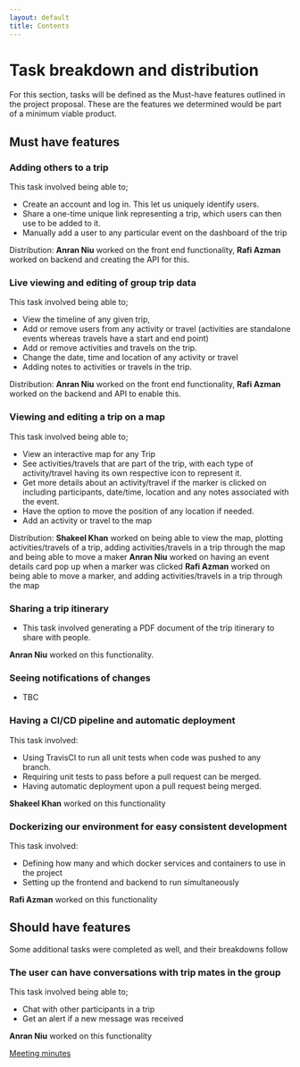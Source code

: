 ```yaml
---
layout: default
title: Contents
---
```


# Task breakdown and distribution #

For this section, tasks will be defined as the Must-have features outlined in the project proposal.
These are the features we determined would be part of a minimum viable product.

## Must have features ##

### Adding others to a trip ###
This task involved being able to;
- Create an account and log in. This let us uniquely identify users.
- Share a one-time unique link representing a trip, which users can then use to be added to it.
- Manually add a user to any particular event on the dashboard of the trip

Distribution:
**Anran Niu** worked on the front end functionality,
**Rafi Azman** worked on backend and creating the API for this.

### Live viewing and editing of group trip data ###
This task involved being able to;
- View the timeline of any given trip,
- Add or remove users from any activity or travel (activities are standalone events whereas travels have a start and end point)
- Add or remove activities and travels on the trip.
- Change the date, time and location of any activity or travel
- Adding notes to activities or travels in the trip.

Distribution:
**Anran Niu** worked on the front end functionality,
**Rafi Azman** worked on the backend and API to enable this.

### Viewing and editing a trip on a map ###
This task involved being able to;
- View an interactive map for any Trip
- See activities/travels that are part of the trip, with each type of activity/travel having its own respective icon to represent it.
- Get more details about an activity/travel if the marker is clicked on including participants, date/time, location and any notes associated with the event.
- Have the option to move the position of any location if needed.
- Add an activity or travel to the map

Distribution:
**Shakeel Khan** worked on being able to view the map, plotting activities/travels of a trip, adding activities/travels in a trip through the map and being able to move a maker
**Anran Niu** worked on having an event details card pop up when a marker was clicked
**Rafi Azman** worked on being able to move a marker, and adding activities/travels in a trip through the map

### Sharing a trip itinerary ###
- This task involved generating a PDF document of the trip itinerary to share with people.

**Anran Niu** worked on this functionality.

### Seeing notifications of changes ###
- TBC

### Having a CI/CD pipeline and automatic deployment ###
This task involved:
- Using TravisCI to run all unit tests when code was pushed to any branch.
- Requiring unit tests to pass before a pull request can be merged.
- Having automatic deployment upon a pull request being merged.

**Shakeel Khan** worked on this functionality

### Dockerizing our environment for easy consistent development ###
This task involved:
- Defining how many and which docker services and containers to use in the project
- Setting up the frontend and backend to run simultaneously  

**Rafi Azman** worked on this functionality

## Should have features ##

Some additional tasks were completed as well, and their breakdowns follow

### The user can have conversations with trip mates in the group ###
This task involved being able to;
- Chat with other participants in a trip
- Get an alert if a new message was received

**Anran Niu** worked on this functionality

[Meeting minutes](./Meetings.md)
